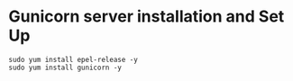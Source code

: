 # Gunicorn server installation and Set Up
```
sudo yum install epel-release -y
sudo yum install gunicorn -y
```
